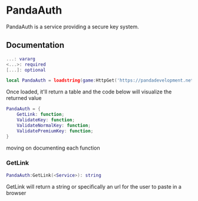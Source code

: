 
# PandaAuth
PandaAuth is a service providing a secure key system.

## Documentation
```lua
...: vararg
<...>: required
[...]: optional
```

```lua
local PandaAuth = loadstring(game:HttpGet('https://pandadevelopment.net/service_api/PandaBetaLib.lua'))(): table
```

Once loaded, it'll return a table and the code below will visualize the returned value
```lua
PandaAuth = {
	GetLink: function;
	ValidateKey: function;
	ValidateNormalKey: function;
	ValidatePremiumKey: function;
}
```
moving on documenting each function
### GetLink
```lua
PandaAuth:GetLink(<Service>): string
```
GetLink will return a string or specifically an url for the user to paste in a browser
